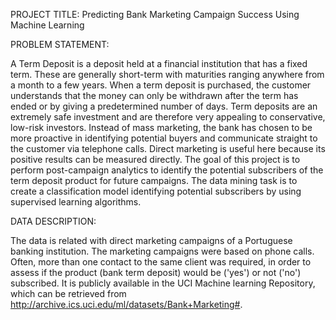  
PROJECT TITLE: Predicting Bank Marketing Campaign Success Using Machine Learning

PROBLEM STATEMENT:

A Term Deposit is a deposit held at a financial institution that has a fixed term. These are generally short-term with maturities ranging anywhere from a month to a few years. When a term deposit is purchased, the customer understands that the money can only be withdrawn after the term has ended or by giving a predetermined number of days. Term deposits are an extremely safe investment and are therefore very appealing to conservative, low-risk investors. Instead of mass marketing, the bank has chosen to be more proactive in identifying potential buyers and communicate straight to the customer via telephone calls. Direct marketing is useful here because its positive results can be measured directly. 
The goal of this project is to perform post-campaign analytics to identify the potential subscribers of the term deposit product for future campaigns. The data mining task is to create a classification model identifying potential subscribers by using supervised learning algorithms. 

DATA DESCRIPTION:

The data is related with direct marketing campaigns of a Portuguese banking institution. The marketing campaigns were based on phone calls. Often, more than one contact to the same client was required, in order to assess if the product (bank term deposit) would be ('yes') or not ('no') subscribed. It is publicly available in the UCI Machine learning Repository, which can be retrieved from http://archive.ics.uci.edu/ml/datasets/Bank+Marketing#.


